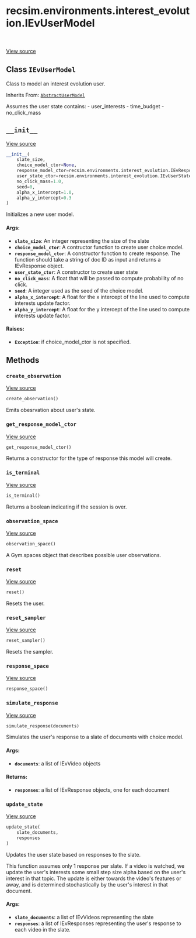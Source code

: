 <div itemscope itemtype="http://developers.google.com/ReferenceObject">
<meta itemprop="name" content="recsim.environments.interest_evolution.IEvUserModel" />
<meta itemprop="path" content="Stable" />
<meta itemprop="property" content="__init__"/>
<meta itemprop="property" content="create_observation"/>
<meta itemprop="property" content="get_response_model_ctor"/>
<meta itemprop="property" content="is_terminal"/>
<meta itemprop="property" content="observation_space"/>
<meta itemprop="property" content="reset"/>
<meta itemprop="property" content="reset_sampler"/>
<meta itemprop="property" content="response_space"/>
<meta itemprop="property" content="simulate_response"/>
<meta itemprop="property" content="update_state"/>
</div>

# recsim.environments.interest_evolution.IEvUserModel

<!-- Insert buttons -->

<table class="tfo-notebook-buttons tfo-api" align="left">
</table>

<a target="_blank" href="https://github.com/google-research/recsim/tree/master/recsim/environments/interest_evolution.py">View
source</a>

## Class `IEvUserModel`

<!-- Start diff -->
Class to model an interest evolution user.

Inherits From: [`AbstractUserModel`](../../../recsim/user/AbstractUserModel.md)

<!-- Placeholder for "Used in" -->

Assumes the user state contains: - user_interests - time_budget - no_click_mass

<h2 id="__init__"><code>__init__</code></h2>

<a target="_blank" href="https://github.com/google-research/recsim/tree/master/recsim/environments/interest_evolution.py">View
source</a>

```python
__init__(
    slate_size,
    choice_model_ctor=None,
    response_model_ctor=recsim.environments.interest_evolution.IEvResponse,
    user_state_ctor=recsim.environments.interest_evolution.IEvUserState,
    no_click_mass=1.0,
    seed=0,
    alpha_x_intercept=1.0,
    alpha_y_intercept=0.3
)
```

Initializes a new user model.

#### Args:

*   <b>`slate_size`</b>: An integer representing the size of the slate
*   <b>`choice_model_ctor`</b>: A contructor function to create user choice
    model.
*   <b>`response_model_ctor`</b>: A constructor function to create response. The
    function should take a string of doc ID as input and returns a IEvResponse
    object.
*   <b>`user_state_ctor`</b>: A constructor to create user state
*   <b>`no_click_mass`</b>: A float that will be passed to compute probability
    of no click.
*   <b>`seed`</b>: A integer used as the seed of the choice model.
*   <b>`alpha_x_intercept`</b>: A float for the x intercept of the line used to
    compute interests update factor.
*   <b>`alpha_y_intercept`</b>: A float for the y intercept of the line used to
    compute interests update factor.

#### Raises:

*   <b>`Exception`</b>: if choice_model_ctor is not specified.

## Methods

<h3 id="create_observation"><code>create_observation</code></h3>

<a target="_blank" href="https://github.com/google-research/recsim/tree/master/recsim/user.py">View
source</a>

```python
create_observation()
```

Emits obesrvation about user's state.

<h3 id="get_response_model_ctor"><code>get_response_model_ctor</code></h3>

<a target="_blank" href="https://github.com/google-research/recsim/tree/master/recsim/user.py">View
source</a>

```python
get_response_model_ctor()
```

Returns a constructor for the type of response this model will create.

<h3 id="is_terminal"><code>is_terminal</code></h3>

<a target="_blank" href="https://github.com/google-research/recsim/tree/master/recsim/environments/interest_evolution.py">View
source</a>

```python
is_terminal()
```

Returns a boolean indicating if the session is over.

<h3 id="observation_space"><code>observation_space</code></h3>

<a target="_blank" href="https://github.com/google-research/recsim/tree/master/recsim/user.py">View
source</a>

```python
observation_space()
```

A Gym.spaces object that describes possible user observations.

<h3 id="reset"><code>reset</code></h3>

<a target="_blank" href="https://github.com/google-research/recsim/tree/master/recsim/user.py">View
source</a>

```python
reset()
```

Resets the user.

<h3 id="reset_sampler"><code>reset_sampler</code></h3>

<a target="_blank" href="https://github.com/google-research/recsim/tree/master/recsim/user.py">View
source</a>

```python
reset_sampler()
```

Resets the sampler.

<h3 id="response_space"><code>response_space</code></h3>

<a target="_blank" href="https://github.com/google-research/recsim/tree/master/recsim/user.py">View
source</a>

```python
response_space()
```

<h3 id="simulate_response"><code>simulate_response</code></h3>

<a target="_blank" href="https://github.com/google-research/recsim/tree/master/recsim/environments/interest_evolution.py">View
source</a>

```python
simulate_response(documents)
```

Simulates the user's response to a slate of documents with choice model.

#### Args:

*   <b>`documents`</b>: a list of IEvVideo objects

#### Returns:

*   <b>`responses`</b>: a list of IEvResponse objects, one for each document

<h3 id="update_state"><code>update_state</code></h3>

<a target="_blank" href="https://github.com/google-research/recsim/tree/master/recsim/environments/interest_evolution.py">View
source</a>

```python
update_state(
    slate_documents,
    responses
)
```

Updates the user state based on responses to the slate.

This function assumes only 1 response per slate. If a video is watched, we
update the user's interests some small step size alpha based on the user's
interest in that topic. The update is either towards the video's features or
away, and is determined stochastically by the user's interest in that document.

#### Args:

*   <b>`slate_documents`</b>: a list of IEvVideos representing the slate
*   <b>`responses`</b>: a list of IEvResponses representing the user's response
    to each video in the slate.
